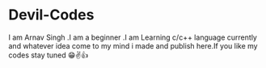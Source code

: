 # Devil-Codes
I am Arnav Singh .I am a beginner .I am Learning c/c++ language currently and whatever idea come to my mind i made and publish here.If you like my codes stay tuned 
😁✌👍
